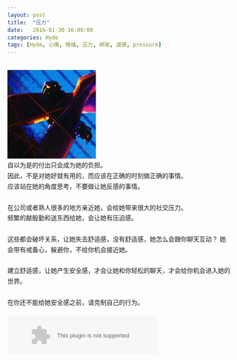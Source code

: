 ```yaml
---
layout: post
title:  "压力"
date:   2016-01-30 16:00:00
categories: Hyde
tags: [Hyde, 心情, 情绪, 压力, 绑架, 道德, pressure]
---
```

<img style="margin-top:1.3em;" src="/images/postimg/2016-01-30_3.jpg" alt="捆绑">  
<div style="line-height:1.7em;margin-bottom:1.3em;">
自以为是的付出只会成为她的负担。<br>
因此，不是对她好就有用的，而应该在正确的时刻做正确的事情。<br>
应该站在她的角度思考，不要做让她反感的事情。<br>
<br>
在公司或者熟人很多的地方亲近她，会给她带来很大的社交压力。<br>
频繁的献殷勤和送东西给她，会让她有压迫感。<br>
<br>
这些都会破坏关系，让她失去舒适感，没有舒适感，她怎么会跟你聊天互动？  
她会带有戒备心，躲避你，不给你机会接近她。<br>
<br>
建立舒适感，让她产生安全感，才会让她和你轻松的聊天，才会给你机会进入她的世界。<br>
<br>
在你还不能给她安全感之前，请克制自己的行为。
</div>



<div class="pc-only" style="margin-top:20px;">
<embed src="http://music.163.com/style/swf/widget.swf?sid=276840&type=2&auto=1&width=320&height=66" width="340" height="86"  allowNetworking="all"></embed>
</div>

<div class="sp-only" style="margin-top:20px;">
<script type="text/javascript" src="http://www.xiami.com/widget/player-single?uid=4902969&sid=1770906933&mode=js"></script>
</div>

